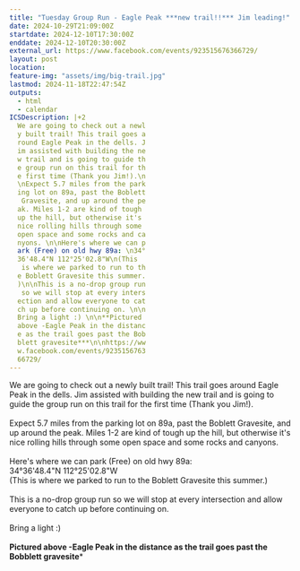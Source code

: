 ```yaml
---
title: "Tuesday Group Run - Eagle Peak ***new trail!!*** Jim leading!"
date: 2024-10-29T21:09:00Z
startdate: 2024-12-10T17:30:00Z
enddate: 2024-12-10T20:30:00Z
external_url: https://www.facebook.com/events/923515676366729/
layout: post
location: 
feature-img: "assets/img/big-trail.jpg"
lastmod: 2024-11-18T22:47:54Z
outputs:
  - html
  - calendar
ICSDescription: |+2
  We are going to check out a newl  y built trail! This trail goes a  round Eagle Peak in the dells. J  im assisted with building the ne  w trail and is going to guide th  e group run on this trail for th  e first time (Thank you Jim!).\n  \nExpect 5.7 miles from the park  ing lot on 89a, past the Boblett   Gravesite, and up around the pe  ak. Miles 1-2 are kind of tough   up the hill, but otherwise it's   nice rolling hills through some   open space and some rocks and ca  nyons. \n\nHere's where we can p  ark (Free) on old hwy 89a: \n34°  36'48.4"N 112°25'02.8"W\n(This   is where we parked to run to th  e Boblett Gravesite this summer.  )\n\nThis is a no-drop group run   so we will stop at every inters  ection and allow everyone to cat  ch up before continuing on. \n\n  Bring a light :) \n\n**Pictured   above -Eagle Peak in the distanc  e as the trail goes past the Bob  blett gravesite***\n\nhttps://ww  w.facebook.com/events/9235156763  66729/
---
```


We are going to check out a newly built trail! This trail goes around Eagle Peak in the dells. Jim assisted with building the new trail and is going to guide the group run on this trail for the first time (Thank you Jim!).<br>
  <br>
  Expect 5.7 miles from the parking lot on 89a, past the Boblett Gravesite, and up around the peak. Miles 1-2 are kind of tough up the hill, but otherwise it's nice rolling hills through some open space and some rocks and canyons. <br>
  <br>
  Here's where we can park (Free) on old hwy 89a&#58; <br>
  34°36'48.4"N 112°25'02.8"W<br>
  (This is where we parked to run to the Boblett Gravesite this summer.)<br>
  <br>
  This is a no-drop group run so we will stop at every intersection and allow everyone to catch up before continuing on. <br>
  <br>
  Bring a light &#58;) <br>
  <br>
  **Pictured above -Eagle Peak in the distance as the trail goes past the Bobblett gravesite***<br>
  <br>
  
